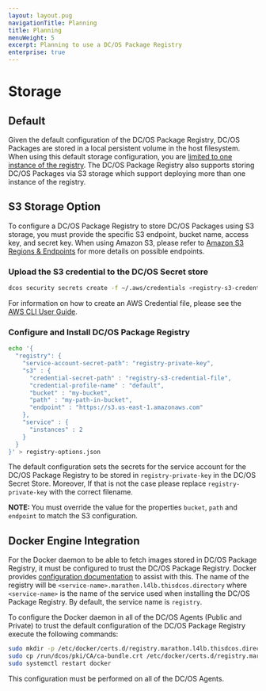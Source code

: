 ```yaml
---
layout: layout.pug
navigationTitle: Planning
title: Planning
menuWeight: 5
excerpt: Planning to use a DC/OS Package Registry
enterprise: true
---
```


# Storage

## Default

Given the default configuration of the DC/OS Package Registry, DC/OS Packages are stored in a local persistent volume in the host filesystem. When using this default storage configuration, you are [limited to one instance of the registry](/dcos/1.12/administering-clusters/repo/package-registry/#limitations). The DC/OS Package Registry also supports storing DC/OS Packages via S3 storage which support deploying more than one instance of the registry.

## S3 Storage Option

To configure a DC/OS Package Registry to store DC/OS Packages using S3 storage, you must provide the specific S3 endpoint, bucket name, access key, and secret key. When using Amazon S3, please refer to [Amazon S3 Regions & Endpoints](https://docs.aws.amazon.com/general/latest/gr/rande.html#s3_region) for more details on possible endpoints.

### Upload the S3 credential to the DC/OS Secret store

```bash
dcos security secrets create -f ~/.aws/credentials <registry-s3-credential-file>
```

For information on how to create an AWS Credential file, please see the [AWS CLI User Guide](https://docs.aws.amazon.com/cli/latest/userguide/cli-config-files.html).

### Configure and Install DC/OS Package Registry

```bash
echo '{
  "registry": {
    "service-account-secret-path": "registry-private-key",
    "s3" : {
      "credential-secret-path" : "registry-s3-credential-file",
      "credential-profile-name" : "default",
      "bucket" : "my-bucket",
      "path" : "my-path-in-bucket",
      "endpoint" : "https://s3.us-east-1.amazonaws.com"
    },
    "service" : {
      "instances" : 2
    }
  }
}' > registry-options.json
```

The default configuration sets the secrets for the service account for the DC/OS Package Registry to be stored in `registry-private-key` in the DC/OS Secret Store. Moreover,   If that is not the case please replace `registry-private-key` with the correct filename.

<p class="message--note"><strong>NOTE: </strong>You must override the value for the properties <code>bucket</code>, <code>path</code> and <code>endpoint</code> to match the S3 configuration.</p>


## Docker Engine Integration

For the Docker daemon to be able to fetch images stored in DC/OS Package Registry, it must be configured to trust the DC/OS Package Registry. Docker provides [configuration documentation](https://docs.docker.com/engine/security/certificates/#understanding-the-configuration) to assist with this. The name of the registry will be `<service-name>.marathon.l4lb.thisdcos.directory` where `<service-name>` is the name of the service used when installing the DC/OS Package Registry. By default, the service name is `registry`.

To configure the Docker daemon in all of the DC/OS Agents (Public and Private) to trust the default configuration of the DC/OS Package Registry execute the following commands:

```bash
sudo mkdir -p /etc/docker/certs.d/registry.marathon.l4lb.thisdcos.directory:443
sudo cp /run/dcos/pki/CA/ca-bundle.crt /etc/docker/certs.d/registry.marathon.l4lb.thisdcos.directory:443/ca.crt
sudo systemctl restart docker
```

This configuration must be performed on all of the DC/OS Agents.
